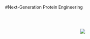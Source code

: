 #Next-Generation Protein Engineering

<br/><br/>

<p align="center">
  <img src="https://static1.squarespace.com/static/5b6a93759772ae3555c31081/t/5c886ba5104c7be6366ca3ed/1552444326633/Redesigned_Interface.PNG">
  <b></b><br>
  
